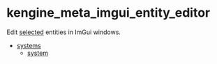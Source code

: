 # kengine_meta_imgui_entity_editor

Edit [selected](../../../core/data/selected.md) entities in ImGui windows.

* [systems](systems)
	* [system](systems/system.md)